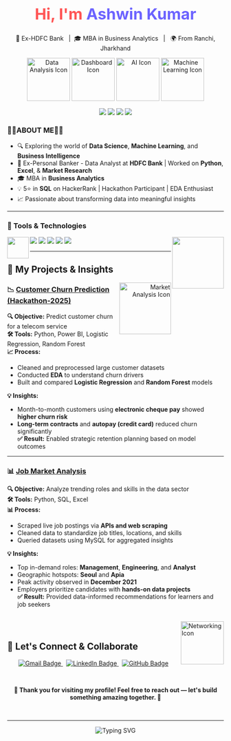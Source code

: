 <h1 align="center" style="color:#FF5555; font-size: 36px;">
  Hi, I'm <span style="color:#6C63FF;">Ashwin Kumar</span>
</h1>
<p align="center">
  💼 Ex-HDFC Bank &nbsp; | &nbsp;🎓 MBA in Business Analytics &nbsp; | &nbsp; 🌍 From Ranchi, Jharkhand
</p>
<p align="center">
  <img src="https://cdn-icons-png.flaticon.com/512/1055/1055687.png" width="100" alt="Data Analysis Icon"/>
  <img src="https://cdn-icons-png.flaticon.com/512/2989/2989988.png" width="100" alt="Dashboard Icon"/>
  <img src="https://cdn-icons-png.flaticon.com/512/3833/3833927.png" width="100" alt="AI Icon"/>
  <img src="https://cdn-icons-png.flaticon.com/512/6062/6062646.png" width="100" alt="Machine Learning Icon"/>
</p>

<p align="center">
  <img src="https://readme-typing-svg.demolab.com?font=Fira+Code&size=24&duration=1000&pause=0&color=FF4C4C&background=FFFFFF00&center=true&vCenter=true&width=260&lines=Thank" />
<img src="https://readme-typing-svg.demolab.com?font=Fira+Code&size=24&duration=1000&pause=0&color=1D9BF0&background=FFFFFF00&center=true&vCenter=true&width=260&lines=you+for" />
<img src="https://readme-typing-svg.demolab.com?font=Fira+Code&size=24&duration=1000&pause=0&color=2ECC71&background=FFFFFF00&center=true&vCenter=true&width=260&lines=visiting+my" />
<img src="https://readme-typing-svg.demolab.com?font=Fira+Code&size=24&duration=1000&pause=1200&color=6C3483&background=FFFFFF00&center=true&vCenter=true&width=300&lines=GitHub+profile!" />


</p>

### 👨‍💻ABOUT ME👨‍💻 

- 🔍 Exploring the world of **Data Science**, **Machine Learning**, and **Business Intelligence**
- 💼 Ex-Personal Banker - Data Analyst at **HDFC Bank** | Worked on **Python**, **Excel**, & **Market Research**
- 🎓 MBA in **Business Analytics**
- 💡 5⭐ in **SQL** on HackerRank | Hackathon Participant | EDA Enthusiast
- 📈 Passionate about transforming data into meaningful insights



---

### 🔧 Tools & Technologies
<img align="right" src="https://cdn-icons-png.flaticon.com/512/1685/1685239.png" width="120"/>
<img align="left" src="https://cdn-icons-png.flaticon.com/512/8434/8434310.png" width="50"/>
<p align="left">
  <img src="https://img.shields.io/badge/Python-blue?logo=python&logoColor=white" />
  <img src="https://img.shields.io/badge/SQL-darkblue?logo=mysql&logoColor=white" />
  <img src="https://img.shields.io/badge/Power BI-yellow?logo=powerbi&logoColor=black" />
  <img src="https://img.shields.io/badge/Excel-green?logo=microsoft-excel&logoColor=white" />
  <img src="https://img.shields.io/badge/Tableau-purple?logo=tableau&logoColor=white" />
</p>

---
## 🎯 My Projects & Insights

<p align="right">

  <!-- Icon: job market analytics -->
  <img align="right" src="https://cdn-icons-png.flaticon.com/512/3565/3565002.png" width="120" alt="Market Analysis Icon" />
</p>

### 📉 [**Customer Churn Prediction (Hackathon‑2025)**](https://github.com/Ashwin1238-stack/Hackathon-Project)  
**🔍 Objective:** Predict customer churn for a telecom service  
**🛠️ Tools:** Python, Power BI, Logistic Regression, Random Forest  
**📈 Process:**  
- Cleaned and preprocessed large customer datasets  
- Conducted **EDA** to understand churn drivers  
- Built and compared **Logistic Regression** and **Random Forest** models
  
**💡 Insights:**  
- Month-to-month customers using **electronic cheque pay** showed **higher churn risk**  
- **Long-term contracts** and **autopay (credit card)** reduced churn significantly  
**✅ Result:** Enabled strategic retention planning based on model outcomes

---

### 📊 [**Job Market Analysis**](https://github.com/Ashwin1238-stack/Job-Scraper-Analyzing-Data-Roles-Trends)  
**🔍 Objective:** Analyze trending roles and skills in the data sector  
**🛠️ Tools:** Python, SQL, Excel  
**📊 Process:**  
- Scraped live job postings via **APIs and web scraping**  
- Cleaned data to standardize job titles, locations, and skills  
- Queried datasets using MySQL for aggregated insights
    
**💡 Insights:**  
- Top in-demand roles: **Management**, **Engineering**, and **Analyst**  
- Geographic hotspots: **Seoul** and **Apia**  
- Peak activity observed in **December 2021**  
- Employers prioritize candidates with **hands-on data projects**  
**✅ Result:** Provided data-informed recommendations for learners and job seekers

<br clear="both"/>



<!-- Colorful connection icon (right side) -->
<img align="right" src="https://cdn-icons-png.flaticon.com/512/3089/3089758.png" width="100" alt="Networking Icon" />

<br />

## 🤝 Let's Connect & Collaborate

<p align="center">
  <a href="mailto:ashwinkr676@gmail.com">
    <img src="https://img.shields.io/badge/Gmail-D14836?style=for-the-badge&logo=gmail&logoColor=white" alt="Gmail Badge" />
  </a>
  &nbsp;
  <a href="https://www.linkedin.com/in/ashwin-kumar-9449b0164/" target="_blank">
    <img src="https://img.shields.io/badge/LinkedIn-0A66C2?style=for-the-badge&logo=linkedin&logoColor=white" alt="LinkedIn Badge" />
  </a>
  &nbsp;
  <a href="https://github.com/ashwinkr676" target="_blank">
    <img src="https://img.shields.io/badge/GitHub-181717?style=for-the-badge&logo=github&logoColor=white" alt="GitHub Badge" />
  </a>
</p>

<br />

<p align="center">
  <b>🙏 Thank you for visiting my profile! Feel free to reach out — let's build something amazing together. 🚀</b>
</p>

<br clear="both"/>

</p>

---


<p align="center">
  <img src="https://readme-typing-svg.demolab.com?font=Fira+Code&size=22&duration=5000&pause=1000&center=true&vCenter=true&width=1000&color=212121&lines=The+goal+is+to+turn+data+into+information%2C+and+information+into+insight." alt="Typing SVG" />
</p>



